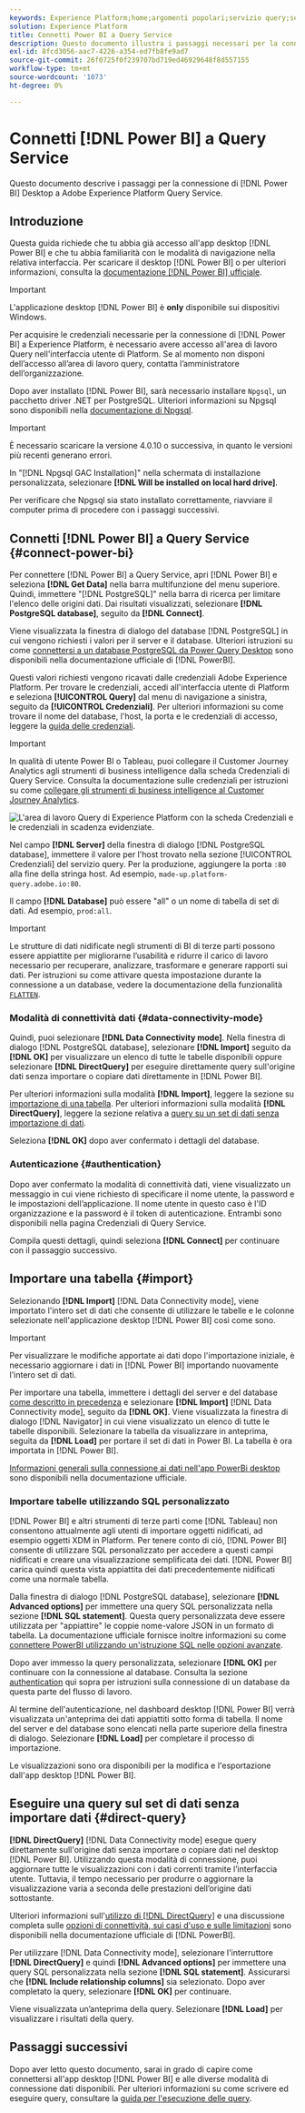 ```yaml
---
keywords: Experience Platform;home;argomenti popolari;servizio query;servizio query;Power BI;power bi;connettersi al servizio query;
solution: Experience Platform
title: Connetti Power BI a Query Service
description: Questo documento illustra i passaggi necessari per la connessione di Power BI con Adobe Experience Platform Query Service.
exl-id: 8fcd3056-aac7-4226-a354-ed7fb8fe9ad7
source-git-commit: 26f0725f0f239707bd719ed46929648f8d557155
workflow-type: tm+mt
source-wordcount: '1073'
ht-degree: 0%

---
```


# Connetti [!DNL Power BI] a Query Service

Questo documento descrive i passaggi per la connessione di [!DNL Power BI] Desktop a Adobe Experience Platform Query Service.

## Introduzione

Questa guida richiede che tu abbia già accesso all&#39;app desktop [!DNL Power BI] e che tu abbia familiarità con le modalità di navigazione nella relativa interfaccia. Per scaricare il desktop [!DNL Power BI] o per ulteriori informazioni, consulta la [documentazione [!DNL Power BI] ufficiale](https://docs.microsoft.com/en-us/power-bi/).

>[!IMPORTANT]
>
> L&#39;applicazione desktop [!DNL Power BI] è **only** disponibile sui dispositivi Windows.

Per acquisire le credenziali necessarie per la connessione di [!DNL Power BI] a Experience Platform, è necessario avere accesso all&#39;area di lavoro Query nell&#39;interfaccia utente di Platform. Se al momento non disponi dell’accesso all’area di lavoro query, contatta l’amministratore dell’organizzazione.

Dopo aver installato [!DNL Power BI], sarà necessario installare `Npgsql`, un pacchetto driver .NET per PostgreSQL. Ulteriori informazioni su Npgsql sono disponibili nella [documentazione di Npgsql](https://www.npgsql.org/doc/index.html).

>[!IMPORTANT]
>
>È necessario scaricare la versione 4.0.10 o successiva, in quanto le versioni più recenti generano errori.

In &quot;[!DNL Npgsql GAC Installation]&quot; nella schermata di installazione personalizzata, selezionare **[!DNL Will be installed on local hard drive]**.

Per verificare che Npgsql sia stato installato correttamente, riavviare il computer prima di procedere con i passaggi successivi.

## Connetti [!DNL Power BI] a Query Service {#connect-power-bi}

Per connettere [!DNL Power BI] a Query Service, apri [!DNL Power BI] e seleziona **[!DNL Get Data]** nella barra multifunzione del menu superiore. Quindi, immettere &quot;[!DNL PostgreSQL]&quot; nella barra di ricerca per limitare l&#39;elenco delle origini dati. Dai risultati visualizzati, selezionare **[!DNL PostgreSQL database]**, seguito da **[!DNL Connect]**.

Viene visualizzata la finestra di dialogo del database [!DNL PostgreSQL] in cui vengono richiesti i valori per il server e il database. Ulteriori istruzioni su come [connettersi a un database PostgreSQL da Power Query Desktop](https://learn.microsoft.com/en-us/power-query/connectors/postgresql#connect-to-a-postgresql-database-from-power-query-desktop) sono disponibili nella documentazione ufficiale di [!DNL PowerBI].

Questi valori richiesti vengono ricavati dalle credenziali Adobe Experience Platform. Per trovare le credenziali, accedi all&#39;interfaccia utente di Platform e seleziona **[!UICONTROL Query]** dal menu di navigazione a sinistra, seguito da **[!UICONTROL Credenziali]**. Per ulteriori informazioni su come trovare il nome del database, l&#39;host, la porta e le credenziali di accesso, leggere la [guida delle credenziali](../ui/credentials.md).

>[!IMPORTANT]
>
>In qualità di utente Power BI o Tableau, puoi collegare il Customer Journey Analytics agli strumenti di business intelligence dalla scheda Credenziali di Query Service. Consulta la documentazione sulle credenziali per istruzioni su come [collegare gli strumenti di business intelligence al Customer Journey Analytics](../ui/credentials.md#connect-to-customer-journey-analytics).

![L&#39;area di lavoro Query di Experience Platform con la scheda Credenziali e le credenziali in scadenza evidenziate.](../images/clients/power-bi/query-service-credentials-page.png)

Nel campo **[!DNL Server]** della finestra di dialogo [!DNL PostgreSQL database], immettere il valore per l&#39;host trovato nella sezione [!UICONTROL Credenziali] del servizio query. Per la produzione, aggiungere la porta `:80` alla fine della stringa host. Ad esempio, `made-up.platform-query.adobe.io:80`.

Il campo **[!DNL Database]** può essere &quot;all&quot; o un nome di tabella di set di dati. Ad esempio, `prod:all`.

>[!IMPORTANT]
>
>Le strutture di dati nidificate negli strumenti di BI di terze parti possono essere appiattite per migliorarne l’usabilità e ridurre il carico di lavoro necessario per recuperare, analizzare, trasformare e generare rapporti sui dati. Per istruzioni su come attivare questa impostazione durante la connessione a un database, vedere la documentazione della funzionalità [`FLATTEN`](../key-concepts/flatten-nested-data.md).

### Modalità di connettività dati {#data-connectivity-mode}

Quindi, puoi selezionare **[!DNL Data Connectivity mode]**. Nella finestra di dialogo [!DNL PostgreSQL database], selezionare **[!DNL Import]** seguito da **[!DNL OK]** per visualizzare un elenco di tutte le tabelle disponibili oppure selezionare **[!DNL DirectQuery]** per eseguire direttamente query sull&#39;origine dati senza importare o copiare dati direttamente in [!DNL Power BI].

Per ulteriori informazioni sulla modalità **[!DNL Import]**, leggere la sezione su [importazione di una tabella](#import). Per ulteriori informazioni sulla modalità **[!DNL DirectQuery]**, leggere la sezione relativa a [query su un set di dati senza importazione di dati](#direct-query).

Seleziona **[!DNL OK]** dopo aver confermato i dettagli del database.

### Autenticazione {#authentication}

Dopo aver confermato la modalità di connettività dati, viene visualizzato un messaggio in cui viene richiesto di specificare il nome utente, la password e le impostazioni dell’applicazione. Il nome utente in questo caso è l&#39;ID organizzazione e la password è il token di autenticazione. Entrambi sono disponibili nella pagina Credenziali di Query Service.

Compila questi dettagli, quindi seleziona **[!DNL Connect]** per continuare con il passaggio successivo.

## Importare una tabella {#import}

Selezionando **[!DNL Import]** [!DNL Data Connectivity mode], viene importato l&#39;intero set di dati che consente di utilizzare le tabelle e le colonne selezionate nell&#39;applicazione desktop [!DNL Power BI] così come sono.

>[!IMPORTANT]
>
>Per visualizzare le modifiche apportate ai dati dopo l&#39;importazione iniziale, è necessario aggiornare i dati in [!DNL Power BI] importando nuovamente l&#39;intero set di dati.

Per importare una tabella, immettere i dettagli del server e del database [come descritto in precedenza](#connect-power-bi) e selezionare **[!DNL Import]** [!DNL Data Connectivity mode], seguito da **[!DNL OK]**. Viene visualizzata la finestra di dialogo [!DNL Navigator] in cui viene visualizzato un elenco di tutte le tabelle disponibili. Selezionare la tabella da visualizzare in anteprima, seguita da **[!DNL Load]** per portare il set di dati in Power BI. La tabella è ora importata in [!DNL Power BI].

[Informazioni generali sulla connessione ai dati nell&#39;app PowerBi desktop](https://learn.microsoft.com/en-us/power-bi/connect-data/desktop-quickstart-connect-to-data#connect-to-data) sono disponibili nella documentazione ufficiale.

### Importare tabelle utilizzando SQL personalizzato

[!DNL Power BI] e altri strumenti di terze parti come [!DNL Tableau] non consentono attualmente agli utenti di importare oggetti nidificati, ad esempio oggetti XDM in Platform. Per tenere conto di ciò, [!DNL Power BI] consente di utilizzare SQL personalizzato per accedere a questi campi nidificati e creare una visualizzazione semplificata dei dati. [!DNL Power BI] carica quindi questa vista appiattita dei dati precedentemente nidificati come una normale tabella.

Dalla finestra di dialogo [!DNL PostgreSQL database], selezionare **[!DNL Advanced options]** per immettere una query SQL personalizzata nella sezione **[!DNL SQL statement]**. Questa query personalizzata deve essere utilizzata per &quot;appiattire&quot; le coppie nome-valore JSON in un formato di tabella. La documentazione ufficiale fornisce inoltre informazioni su come [connettere PowerBI utilizzando un&#39;istruzione SQL nelle opzioni avanzate](https://learn.microsoft.com/en-us/power-query/connectors/postgresql#connect-using-advanced-options).

Dopo aver immesso la query personalizzata, selezionare **[!DNL OK]** per continuare con la connessione al database. Consulta la sezione [authentication](#authentication) qui sopra per istruzioni sulla connessione di un database da questa parte del flusso di lavoro.

Al termine dell&#39;autenticazione, nel dashboard desktop [!DNL Power BI] verrà visualizzata un&#39;anteprima dei dati appiattiti sotto forma di tabella. Il nome del server e del database sono elencati nella parte superiore della finestra di dialogo. Selezionare **[!DNL Load]** per completare il processo di importazione.

Le visualizzazioni sono ora disponibili per la modifica e l&#39;esportazione dall&#39;app desktop [!DNL Power BI].

## Eseguire una query sul set di dati senza importare dati {#direct-query}

**[!DNL DirectQuery]** [!DNL Data Connectivity mode] esegue query direttamente sull&#39;origine dati senza importare o copiare dati nel desktop [!DNL Power BI]. Utilizzando questa modalità di connessione, puoi aggiornare tutte le visualizzazioni con i dati correnti tramite l’interfaccia utente. Tuttavia, il tempo necessario per produrre o aggiornare la visualizzazione varia a seconda delle prestazioni dell’origine dati sottostante.

Ulteriori informazioni sull&#39;[utilizzo di [!DNL DirectQuery]](https://learn.microsoft.com/en-us/power-bi/connect-data/desktop-use-directquery) e una discussione completa sulle [opzioni di connettività, sui casi d&#39;uso e sulle limitazioni](https://learn.microsoft.com/en-us/power-bi/connect-data/desktop-directquery-about) sono disponibili nella documentazione ufficiale di [!DNL PowerBI].

Per utilizzare [!DNL Data Connectivity mode], selezionare l&#39;interruttore **[!DNL DirectQuery]** e quindi **[!DNL Advanced options]** per immettere una query SQL personalizzata nella sezione **[!DNL SQL statement]**. Assicurarsi che **[!DNL Include relationship columns]** sia selezionato. Dopo aver completato la query, selezionare **[!DNL OK]** per continuare.

Viene visualizzata un’anteprima della query. Selezionare **[!DNL Load]** per visualizzare i risultati della query.

## Passaggi successivi

Dopo aver letto questo documento, sarai in grado di capire come connettersi all&#39;app desktop [!DNL Power BI] e alle diverse modalità di connessione dati disponibili. Per ulteriori informazioni su come scrivere ed eseguire query, consultare la [guida per l&#39;esecuzione delle query](../best-practices/writing-queries.md).
